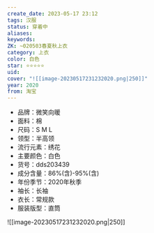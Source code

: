 ```yaml
---
create_date: 2023-05-17 23:12
tags: 汉服
status: 穿着中
aliases:
keywords:
ZK: ~020503春夏秋上衣
category: 上衣
color: 白色
star: ⭐⭐⭐⭐⭐
uid:
cover: "![[image-20230517231232020.png|250]]"
year: 2020
from: 淘宝
---
```


-   品牌：微笑向暖
-   面料：棉
-   尺码：S M L
-   领型：半高领
-   流行元素：绣花
-   主要颜色：白色
-   货号：dds203439
-   成分含量：86%(含)-95%(含)
-   年份季节：2020年秋季
-   袖长：长袖
-   衣长：常规款
-   服装版型：直筒

![[image-20230517231232020.png|250]]

